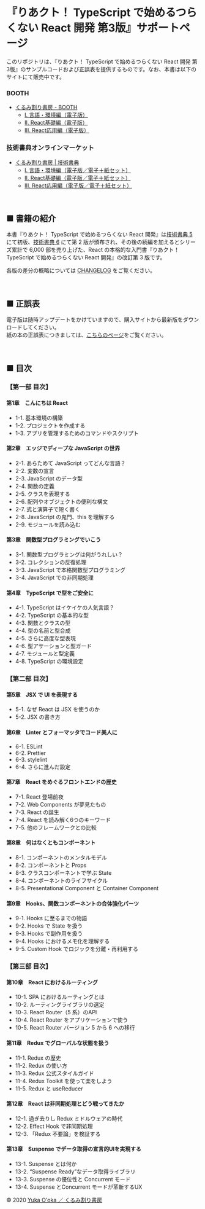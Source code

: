 # 『りあクト！ TypeScript で始めるつらくない React 開発 第3版』サポートページ

このリポジトリは、『りあクト！ TypeScript で始めるつらくない React 開発 第3版』のサンプルコードおよび正誤表を提供するものです。なお、本書は以下のサイトにて販売中です。

### BOOTH

- [くるみ割り書房 - BOOTH](https://oukayuka.booth.pm/)
    - [Ⅰ. 言語・環境編（電子版）](https://booth.pm/ja/items/2368045)
    - [Ⅱ. React基礎編（電子版）](https://booth.pm/ja/items/2368019)
    - [Ⅲ. React応用編（電子版）](https://booth.pm/ja/items/2368045)

### 技術書典オンラインマーケット

- [くるみ割り書房 | 技術書典](https://techbookfest.org/organization/24430006)
    - [Ⅰ. 言語・環境編（電子版／電子＋紙セット）](https://techbookfest.org/product/5436045076201472)
    - [Ⅱ. React基礎編（電子版／電子＋紙セット）](https://booth.pm/ja/items/2368019)
    - [Ⅲ. React応用編（電子版／電子＋紙セット）](https://booth.pm/ja/items/2368045)

<br />

## ■ 書籍の紹介

本書『りあクト！ TypeScript で始めるつらくない React 開発』は[技術書典 5](https://techbookfest.org/event/tbf05) にて初版、[技術書典 6](https://techbookfest.org/event/tbf06) にて第 2 版が頒布され、その後の続編を加えるとシリーズ累計で 6,000 部を売り上げた、React の本格的な入門書『りあクト！ TypeScript で始めるつらくない React 開発』の改訂第 3 版です。

各版の差分の概略については [CHANGELOG](./CHANGELOG.md) をご覧ください。

<br />

## ■ 正誤表

電子版は随時アップデートをかけていますので、購入サイトから最新版をダウンロードしてください。  
紙の本の正誤表につきましては、[こちらのページ](./errata.md)をご覧ください。

<br />

## ■ 目次

### 【第一部 目次】

#### 第1章　こんにちは React

- 1-1. 基本環境の構築
- 1-2. プロジェクトを作成する
- 1-3. アプリを管理するためのコマンドやスクリプト

#### 第2章　エッジでディープな JavaScript の世界

- 2-1. あらためて JavaScript ってどんな言語？
- 2-2. 変数の宣言
- 2-3. JavaScript のデータ型
- 2-4. 関数の定義
- 2-5. クラスを表現する
- 2-6. 配列やオブジェクトの便利な構文
- 2-7. 式と演算子で短く書く
- 2-8. JavaScript の鬼門、this を理解する
- 2-9. モジュールを読み込む

#### 第3章　関数型プログラミングでいこう

- 3-1. 関数型プログラミングは何がうれしい？
- 3-2. コレクションの反復処理
- 3-3. JavaScript で本格関数型プログラミング
- 3-4. JavaScript での非同期処理

#### 第4章　TypeScript で型をご安全に

- 4-1. TypeScript はイケイケの人気言語？
- 4-2. TypeScript の基本的な型
- 4-3. 関数とクラスの型
- 4-4. 型の名前と型合成
- 4-5. さらに高度な型表現
- 4-6. 型アサーションと型ガード
- 4-7. モジュールと型定義
- 4-8. TypeScript の環境設定

### 【第二部 目次】

#### 第5章　JSX で UI を表現する

- 5-1. なぜ React は JSX を使うのか
- 5-2. JSX の書き方

#### 第6章　Linter とフォーマッタでコード美人に

- 6-1. ESLint
- 6-2. Prettier
- 6-3. stylelint
- 6-4. さらに進んだ設定

#### 第7章　React をめぐるフロントエンドの歴史

- 7-1. React 登場前夜
- 7-2. Web Components が夢見たもの
- 7-3. React の誕生
- 7-4. React を読み解く6つのキーワード
- 7-5. 他のフレームワークとの比較

#### 第8章　何はなくともコンポーネント

- 8-1. コンポーネントのメンタルモデル
- 8-2. コンポーネントと Props
- 8-3. クラスコンポーネントで学ぶ State
- 8-4. コンポーネントのライフサイクル
- 8-5. Presentational Component と Container Component

#### 第9章　Hooks、関数コンポーネントの合体強化パーツ

- 9-1. Hooks に至るまでの物語
- 9-2. Hooks で State を扱う
- 9-3. Hooks で副作用を扱う
- 9-4. Hooks におけるメモ化を理解する
- 9-5. Custom Hook でロジックを分離・再利用する

### 【第三部 目次】

#### 第10章　React におけるルーティング

- 10-1. SPA におけるルーティングとは
- 10-2. ルーティングライブラリの選定
- 10-3. React Router（5 系）のAPI
- 10-4. React Router をアプリケーションで使う
- 10-5. React Router バージョン 5 から 6 への移行

#### 第11章　Redux でグローバルな状態を扱う

- 11-1. Redux の歴史
- 11-2. Redux の使い方
- 11-3. Redux 公式スタイルガイド
- 11-4. Redux Toolkit を使って楽をしよう
- 11-5. Redux と useReducer

#### 第12章　React は非同期処理とどう戦ってきたか

- 12-1. 過ぎ去りし Redux ミドルウェアの時代
- 12-2. Effect Hook で非同期処理
- 12-3. 「Redux 不要論」を検証する

#### 第13章　Suspense でデータ取得の宣言的UIを実現する

- 13-1. Suspense とは何か
- 13-2. “Suspense  Ready”なデータ取得ライブラリ
- 13-3. Suspense の優位性と Concurrent モード
- 13-4. Suspense とConcurrent モードが革新するUX

© 2020 [Yuka O'oka ／ くるみ割り書房](https://oukayuka.booth.pm/)
